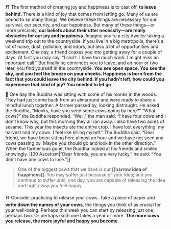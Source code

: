 ⛩️ The first method of creating joy and happiness is to cast off, **to leave behind.** There is a kind of joy that comes from letting go. Many of us are bound to so many things. We believe these things are necessary for our survival, our security, and our happiness. But many of these things—or more precisely, **our beliefs about their utter necessity—are really obstacles for our joy and happiness.** Imagine you’re a city dweller taking a weekend trip out to the countryside. If you live in a big metropolis, there’s a lot of noise, dust, pollution, and odors, but also a lot of opportunities and excitement. One day, a friend coaxes you into getting away for a couple of days. At first you may say, “I can’t. I have too much work. I might miss an important call.” But finally he convinces you to leave, and an hour or two later, you find yourself in the countryside. **You see open space. You see the sky, and you feel the breeze on your cheeks. Happiness is born from the fact that you could leave the city behind. If you hadn’t left, how could you experience that kind of joy? You needed to let go**

📜 One day the Buddha was sitting with some of his monks in the woods. They had just come back from an almsround and were ready to share a mindful lunch together. A farmer passed by, looking distraught. He asked the Buddha, “Monks, have you seen some cows going by here?” “What cows?” the Buddha responded. “Well,” the man said. “I have four cows and I don’t know why, but this morning they all ran away. I also have two acres of sesame. This year the insects ate the entire crop. I have lost everything: my harvest and my cows. I feel like killing myself.” The Buddha said, “Dear friend, we have been sitting here almost an hour and we have not seen any cows passing by. Maybe you should go and look in the other direction.” When the farmer was gone, the Buddha looked at his friends and smiled knowingly. [[00 Ascetism|“Dear friends, you are very lucky,” he said. “You don’t have any cows to lose.”]]

> One of the biggest cows that we have is our **[[narrow idea of happiness]]**. You may suffer just because of your idea; and you continue to suffer until, one day, you are capable of releasing the idea and right away you feel happy.

⛩️ Consider practicing to release your cows. Take a piece of paper and **write down the names of your cows**, the things you think of as crucial for your well-being. Perhaps this week you can start by releasing just one, perhaps two. Or perhaps each one takes a year or more. **The more cows you release, the more joyful and happy you become.**
